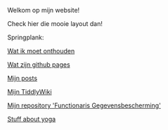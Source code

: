 Welkom op mijn website!

Check hier die mooie layout dan!

Springplank:

[Wat ik moet onthouden](https://bartfennema.github.io/remember.html) 

[Wat zijn github pages](https://bartfennema.github.io/info.html)

[Mijn posts](https://bartfennema.github.io/bloglist.html)

[Mijn TiddlyWiki](https://bartfennema.github.io/TiddlyWiki.html)

[Mijn repository 'Functionaris Gegevensbescherming'](https://github.com/bartfennema/Functionaris-Gegevensbescherming)

[Stuff about yoga](https://bartfennema.github.io/yoga/index.html)


